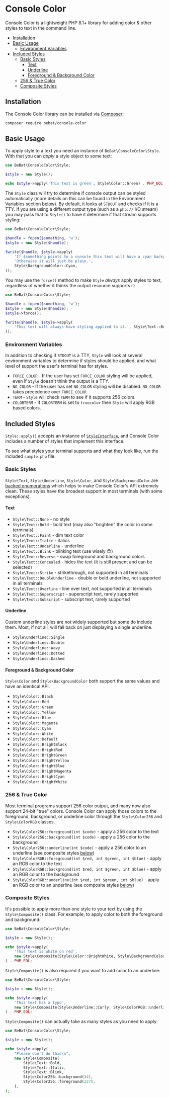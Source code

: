 # Console Color

Console Color is a lightweight PHP 8.1+ library for adding color & other styles to text in the command line.

- [Installation](#installation)
- [Basic Usage](#basic-usage)
  - [Environment Variables](#environment-variables)
- [Included Styles](#included-styles)
  - [Basic Styles](#basic-styles)
    - [Text](#text)
    - [Underline](#underline)
    - [Foreground & Background Color](#foreground--background-color)
  - [256 & True Color](#256--true-color)
  - [Composite Styles](#composite-styles)

## Installation

The Console Color library can be installed via [Composer](https://getcomposer.org/):

```bash
composer require bebat/console-color
```

## Basic Usage

To apply style to a text you need an instance of `BeBat\ConsoleColor\Style`. With that you can _apply_ a style object to some text:

```php
use BeBat\ConsoleColor\Style;

$style = new Style();

echo $style->apply('This text is green', Style\Color::Green) . PHP_EOL;
```

The `Style` class will try to determine if console output can be styled automatically (more details on this can be found in the Environment Variables section [below](#environment-variables)). By default, it looks at `STDOUT` and checks if it is a TTY. If you are using a different output type (such as a `php://` I/O stream) you may pass that to `Style()` to have it determine if that stream supports styling:

```php
use BeBat\ConsoleColor\Style;

$handle = fopen($something, 'w');
$style = new Style($handle);

fwrite($handle, $style->apply(
    'If $something points to a console this text will have a cyan background. ' .
    'Otherwise it will just be plain.',
    Style\BackgroundColor::Cyan,
));
```

You may use the `force()` method to make `Style` _always_ apply styles to text, regardless of whether it thinks the output resource supports it:

```php
use BeBat\ConsoleColor\Style;

$handle = fopen($something, 'w');
$style = new Style($handle);
$style->force();

fwrite($handle, $style->apply(
    'This text will always have styling applied to it.', Style\Text::Bold,
));
```

### Environment Variables

In addition to checking if `STDOUT` is a TTY, `Style` will look at several environment variables to determine if styles should be applied, and what level of support the user's terminal has for styles.

* `FORCE_COLOR` - If the user has set `FORCE_COLOR` styling will be applied, even if `Style` doesn't think the output is a TTY.
* `NO_COLOR` - If the user has set `NO_COLOR` styling will be disabled. `NO_COLOR` takes precedence over `FORCE_COLOR`.
* `TERM` - `Style` will check `TERM` to see if it supports 256 colors.
* `COLORTERM` - If `COLORTERM` is set to `truecolor` then `Style` will apply RGB based colors.

## Included Styles

`Style::apply()` accepts an instance of [`StyleInterface`](src/StyleInterface.php), and Console Color includes a number of styles that implement this interface.

To see what styles your terminal supports and what they look like, run the included `sample.php` file.

### Basic Styles

`Style\Text`, `Style\Underline`, `Style\Color`, and `Style\BackgroundColor` are [backed enumerations](https://www.php.net/manual/en/language.enumerations.backed.php) which helps to make Console Color's API extremely clean. These styles have the broadest support in most terminals (with some exceptions).

#### Text

* `Style\Text::None` - no style
* `Style\Text::Bold` - bold text (may also "brighten" the color in some terminals)
* `Style\Text::Faint` - dim text color
* `Style\Text::Italic` - italics
* `Style\Text::Underline` - underline
* `Style\Text::Blink` - blinking text (use wisely 😉)
* `Style\Text::Reverse` - swap foreground and background colors
* `Style\Text::Concealed` - hides the text (it is still present and can be selected)
* `Style\Text::Strike` - strikethrough, not supported in all terminals
* `Style\Text::DoubleUnderline` - double or bold underline, not supported in all terminals
* `Style\Text::Overline` - line over text, not supported in all terminals
* `Style\Text::Superscript` - superscript text, rarely supported
* `Style\Text::Subscript` - subscript text, rarely supported

#### Underline

Custom underline styles are not widely supported but some do include them. Most, if not all, will fall back on just displaying a single underline.

* `Style\Underline::Single`
* `Style\Underline::Double`
* `Style\Underline::Wavy`
* `Style\Underline::Dotted`
* `Style\Underline::Dashed`

#### Foreground & Background Color

`Style\Color` and `Style\BackgroundColor` both support the same values and have an identical API.

* `Style\Color::Black`
* `Style\Color::Red`
* `Style\Color::Green`
* `Style\Color::Yellow`
* `Style\Color::Blue`
* `Style\Color::Magenta`
* `Style\Color::Cyan`
* `Style\Color::White`
* `Style\Color::Default`
* `Style\Color::BrightBlack`
* `Style\Color::BrightRed`
* `Style\Color::BrightGreen`
* `Style\Color::BrightYellow`
* `Style\Color::BrightBlue`
* `Style\Color::BrightMagenta`
* `Style\Color::BrightCyan`
* `Style\Color::BrightWhite`

### 256 & True Color

Most terminal programs support 256 color output, and many now also support 24-bit "true" colors. Console Color can apply those colors to the foreground, background, or underline color through the `Style\Color256` and `Style\ColorRGB` classes.

* `Style\Color256::foreground(int $code)` - apply a 256 color to the text
* `Style\Color256::background(int $code)` - apply a 256 color to the background
* `Style\Color256::underline(int $code)` - apply a 256 color to an underline (see composite styles [below](#composite-styles))
* `Style\ColorRGB::foreground(int $red, int $green, int $blue)` - apply an RGB color to the text
* `Style\ColorRGB::background(int $red, int $green, int $blue)` - apply an RGB color to the background
* `Style\ColorRGB::underline(int $red, int $green, int $blue)` - apply an RGB color to an underline (see composite styles [below](#composite-styles))

### Composite Styles

It's possible to apply more than one style to your text by using the `Style\Composite()` class. For example, to apply color to both the foreground and background:

```php
use BeBat\ConsoleColor\Style;

$style = new Style();

echo $style->apply(
    'This text is white on red',
    new Style\Composite(Style\Color::BrightWhite, Style\BackgroundColor::Red),
) . PHP_EOL;
```

`Style\Composite()` is also required if you want to add color to an underline:

```php
use BeBat\ConsoleColor\Style;

$style = new Style();

echo $style->apply(
    'This text has a typo',
    new Style\Composite(Style\Underline::Curly, Style\ColorRGB::underline(255, 0, 0)),
) . PHP_EOL;
```

`Style\Composite()` can actually take as many styles as you need to apply:

```php
use BeBat\ConsoleColor\Style;

$style = new Style();

echo $style->apply(
    "Please don't do this\n",
    new Style\Composite(
        Style\Text::Bold,
        Style\Text::Italic,
        Style\Text::Blink,
        Style\Color256::background(34),
        Style\Color256::foreground(227),
    ),
);
```
